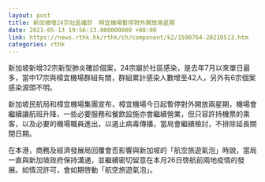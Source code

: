 ```yaml
---
layout: post
title: 新加坡增24宗社區確診　樟宜機場暫停對外開放兩星期
date: 2021-05-13 19:56:13.000000000 +08:00
link: https://news.rthk.hk/rthk/ch/component/k2/1590764-20210513.htm
categories: rthk
---
```


新加坡新增32宗新型肺炎確診個案，24宗屬於社區感染，是去年7月以來單日最多，當中17宗與樟宜機場群組有關，群組累計感染人數增至42人，另外有6宗個案感染源頭不明。

新加坡民航局和樟宜機場集團宣布，樟宜機場今日起暫停對外開放兩星期，機場會繼續讓航班升降，一些必要服務和餐飲設施亦會繼續營業，但只容許持機票的乘客，以及必要的機場職員進出，以遏止病毒傳播，當局會繼續檢討，不排除延長關閉日期。

在本港，商務及經濟發展局回覆會否影響與新加坡的「航空旅遊氣泡」時說，當局一直與新加坡政府保持溝通，並繼續密切留意在本月26日啓航前兩地疫情的發展。如情況許可，會如期啓動「航空旅遊氣泡」。
